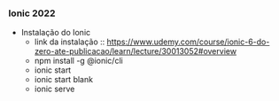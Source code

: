 ### Ionic 2022

* Instalação do Ionic
    * link da instalação :: https://www.udemy.com/course/ionic-6-do-zero-ate-publicacao/learn/lecture/30013052#overview
    * npm install -g @ionic/cli
    * ionic start
    * ionic start blank
    * ionic serve